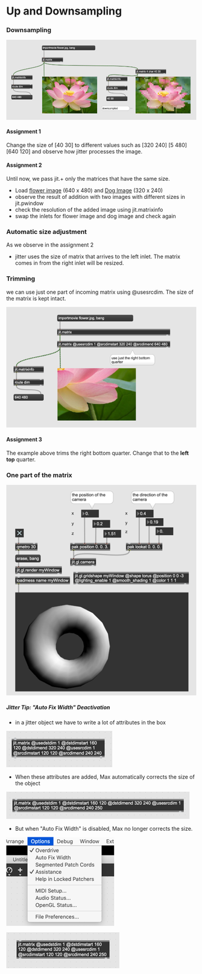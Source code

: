 # Up and Downsampling

### Downsampling

![](K4/1.png)

#### Assignment 1
Change the size of [40 30] to different values such as [320 240] [5 480] [640 120] and observe how jitter processes the image.

#### Assignment 2
Until now, we pass jit.+  only the matrices that have the same size.

- Load [flower image](K4/flower.jpg) (640 x 480) and [Dog Image](K4/dog.jpg) (320 x 240) 
- observe the result of addition with two images with different sizes in jit.pwindow
- check the resolution of the added image using jit.matrixinfo
- swap the inlets for flower image and dog image and check again

### Automatic size adjustment
As we observe in the assignment 2
- jitter uses the size of matrix that arrives to the left inlet. The matrix comes in from the right inlet will be resized.

### Trimming

we can use just one part of incoming matrix using @usesrcdim. The size of the matrix is kept intact.

![](K4/2.png)

#### Assignment 3

The example above trims the right bottom quarter. Change that to the **left top** quarter.

### One part of the matrix

![](K4/13.png)

##### Jitter Tip: "Auto Fix Width" Deactivation

- in a jitter object we have to write a lot of attributes in the box

![](K4/hint1.png)

- When these attributes are added, Max automatically corrects the size of the object

![](K4/hint2.png)

- But when "Auto Fix Width" is disabled, Max no longer corrects the size.

![](K4/hint3.png)

![](K4/hint4.png)
